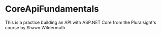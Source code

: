 # CoreApiFundamentals
This is a practice building an API with ASP.NET Core from the Pluralsight's course by Shawn Wildermuth
